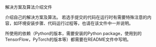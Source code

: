 
解决方案及算法介绍文件

介绍自己的解决方案及算法。
若选手提交的代码在运行时有需要特殊注意的内容，如环境安装步骤、代码运行过程等，也请在该文件中一并说明。


所使用的依赖（Python的版本，需要安装的Python package，使用到的TensorFlow，PyTorch的版本等）都需要在README文件中写明。
